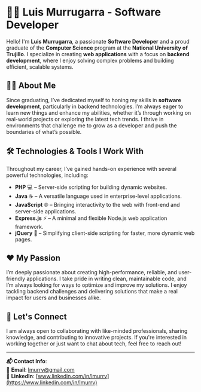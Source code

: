# 👨‍💻 Luis Murrugarra - Software Developer

Hello! I'm **Luis Murrugarra**, a passionate **Software Developer** and a proud graduate of the **Computer Science** program at the **National University of Trujillo**. I specialize in creating **web applications** with a focus on **backend development**, where I enjoy solving complex problems and building efficient, scalable systems.

## 🧑‍💻 About Me
Since graduating, I’ve dedicated myself to honing my skills in **software development**, particularly in backend technologies. I’m always eager to learn new things and enhance my abilities, whether it’s through working on real-world projects or exploring the latest tech trends. I thrive in environments that challenge me to grow as a developer and push the boundaries of what’s possible.

## 🛠️ Technologies & Tools I Work With
Throughout my career, I’ve gained hands-on experience with several powerful technologies, including:
- **PHP** 💻 – Server-side scripting for building dynamic websites.
- **Java** ☕ – A versatile language used in enterprise-level applications.
- **JavaScript** 🌐 – Bringing interactivity to the web with front-end and server-side applications.
- **Express.js** ⚡ – A minimal and flexible Node.js web application framework.
- **jQuery** 🔧 – Simplifying client-side scripting for faster, more dynamic web pages.

## ❤️ My Passion
I’m deeply passionate about creating high-performance, reliable, and user-friendly applications. I take pride in writing clean, maintainable code, and I’m always looking for ways to optimize and improve my solutions. I enjoy tackling backend challenges and delivering solutions that make a real impact for users and businesses alike.

## 🤝 Let's Connect
I am always open to collaborating with like-minded professionals, sharing knowledge, and contributing to innovative projects. If you're interested in working together or just want to chat about tech, feel free to reach out!

---

**📬 Contact Info**:  
📧 **Email**: [lmurrv@gmail.com](mailto:lmurrv@gmail.com)  
🔗 **LinkedIn**: [www.linkedin.com/in/lmurrv](https://www.linkedin.com/in/lmurrv)
